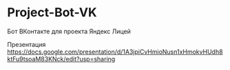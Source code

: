 # Project-Bot-VK
Бот ВКонтакте для проекта Яндекс Лицей

Презентация https://docs.google.com/presentation/d/1A3jpiCvHmioNusn1xHmokvHUdh8ktFu9tsoaM83KNck/edit?usp=sharing
